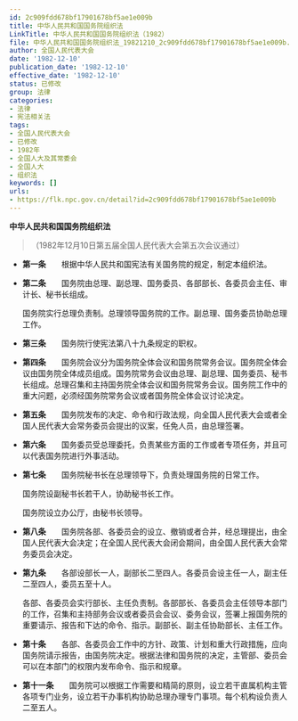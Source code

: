 ```yaml
---
id: 2c909fdd678bf17901678bf5ae1e009b
title: 中华人民共和国国务院组织法
LinkTitle: 中华人民共和国国务院组织法（1982）
file: 中华人民共和国国务院组织法_19821210_2c909fdd678bf17901678bf5ae1e009b.docx
author: 全国人民代表大会
date: '1982-12-10'
publication_date: '1982-12-10'
effective_date: '1982-12-10'
status: 已修改
group: 法律
categories:
- 法律
- 宪法相关法
tags:
- 全国人民代表大会
- 已修改
- 1982年
- 全国人大及其常委会
- 全国人大
- 组织法
keywords: []
urls:
- https://flk.npc.gov.cn/detail?id=2c909fdd678bf17901678bf5ae1e009b
---
```


**中华人民共和国国务院组织法**

> （1982年12月10日第五届全国人民代表大会第五次会议通过）

- **第一条**　　根据中华人民共和国宪法有关国务院的规定，制定本组织法。

- **第二条**　　国务院由总理、副总理、国务委员、各部部长、各委员会主任、审计长、秘书长组成。

  国务院实行总理负责制。总理领导国务院的工作。副总理、国务委员协助总理工作。

- **第三条**　　国务院行使宪法第八十九条规定的职权。

- **第四条**　　国务院会议分为国务院全体会议和国务院常务会议。国务院全体会议由国务院全体成员组成。国务院常务会议由总理、副总理、国务委员、秘书长组成。总理召集和主持国务院全体会议和国务院常务会议。国务院工作中的重大问题，必须经国务院常务会议或者国务院全体会议讨论决定。

- **第五条**　　国务院发布的决定、命令和行政法规，向全国人民代表大会或者全国人民代表大会常务委员会提出的议案，任免人员，由总理签署。

- **第六条**　　国务委员受总理委托，负责某些方面的工作或者专项任务，并且可以代表国务院进行外事活动。

- **第七条**　　国务院秘书长在总理领导下，负责处理国务院的日常工作。

  国务院设副秘书长若干人，协助秘书长工作。

  国务院设立办公厅，由秘书长领导。

- **第八条**　　国务院各部、各委员会的设立、撤销或者合并，经总理提出，由全国人民代表大会决定；在全国人民代表大会闭会期间，由全国人民代表大会常务委员会决定。

- **第九条**　　各部设部长一人，副部长二至四人。各委员会设主任一人，副主任二至四人，委员五至十人。

  各部、各委员会实行部长、主任负责制。各部部长、各委员会主任领导本部门的工作，召集和主持部务会议或者委员会会议、委务会议，签署上报国务院的重要请示、报告和下达的命令、指示。副部长、副主任协助部长、主任工作。

- **第十条**　　各部、各委员会工作中的方针、政策、计划和重大行政措施，应向国务院请示报告，由国务院决定。根据法律和国务院的决定，主管部、委员会可以在本部门的权限内发布命令、指示和规章。

- **第十一条**　　国务院可以根据工作需要和精简的原则，设立若干直属机构主管各项专门业务，设立若干办事机构协助总理办理专门事项。每个机构设负责人二至五人。

